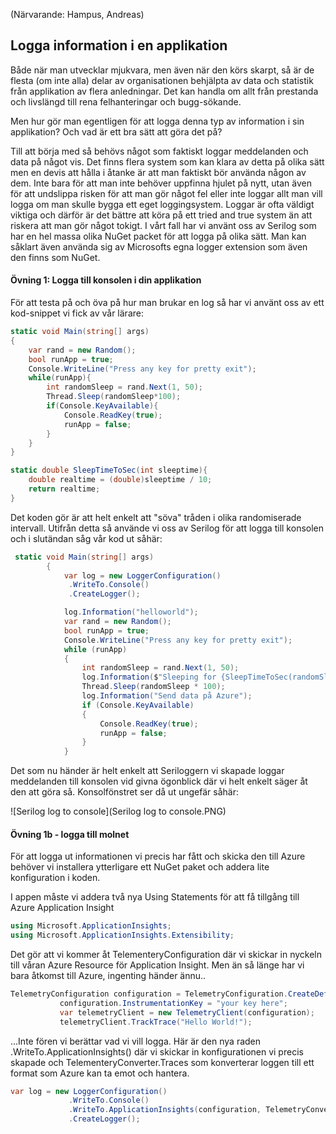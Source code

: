 (Närvarande: Hampus, Andreas)

## Logga information i en applikation

Både när man utvecklar mjukvara, men även när den körs skarpt, så är de flesta (om inte alla) delar av organisationen behjälpta av data och statistik från applikation av flera anledningar. Det kan handla om allt från prestanda och livslängd till rena felhanteringar och bugg-sökande. 

Men hur gör man egentligen för att logga denna typ av information i sin applikation? Och vad är ett bra sätt att göra det på?

Till att börja med så behövs något som faktiskt loggar meddelanden och data på något vis. Det finns flera system som kan klara av detta på olika sätt men en devis att hålla i åtanke är att man faktiskt bör använda någon av dem. Inte bara för att man inte behöver uppfinna hjulet på nytt, utan även för att undslippa risken för att man gör något fel eller inte loggar allt man vill logga om man skulle bygga ett eget loggingsystem. Loggar är ofta väldigt viktiga och därför är det bättre att köra på ett tried and true system än att riskera att man gör något tokigt. I vårt fall har vi använt oss av Serilog som har en hel massa olika NuGet packet för att logga på olika sätt. Man kan såklart även använda sig av Microsofts egna logger extension som även den finns som NuGet.



#### Övning 1: Logga till konsolen i din applikation

För att testa på och öva på hur man brukar en log så har vi använt oss av ett kod-snippet vi fick av vår lärare:

```c#
static void Main(string[] args)
{
    var rand = new Random();
    bool runApp = true;
    Console.WriteLine("Press any key for pretty exit");
    while(runApp){
        int randomSleep = rand.Next(1, 50);
        Thread.Sleep(randomSleep*100);
        if(Console.KeyAvailable){
            Console.ReadKey(true);
            runApp = false;
        }
    }
}

static double SleepTimeToSec(int sleeptime){
    double realtime = (double)sleeptime / 10;
    return realtime;
}
```

Det koden gör är att helt enkelt att "söva" tråden i olika randomiserade intervall. Utifrån detta så använde vi oss av Serilog för att logga till konsolen och i slutändan såg vår kod ut såhär:

```C#
 static void Main(string[] args)
        {
            var log = new LoggerConfiguration()
             .WriteTo.Console()
             .CreateLogger();

            log.Information("helloworld");
            var rand = new Random();
            bool runApp = true;
            Console.WriteLine("Press any key for pretty exit");
            while (runApp)
            {
                int randomSleep = rand.Next(1, 50);
                log.Information($"Sleeping for {SleepTimeToSec(randomSleep)}");
                Thread.Sleep(randomSleep * 100);
                log.Information("Send data på Azure");
                if (Console.KeyAvailable)
                {
                    Console.ReadKey(true);
                    runApp = false;
                }
            }
```

Det som nu händer är helt enkelt att Seriloggern vi skapade loggar meddelanden till konsolen vid givna ögonblick där vi helt enkelt säger åt den att göra så. Konsolfönstret ser då ut ungefär såhär:

![Serilog log to console](Serilog log to console.PNG)



#### Övning 1b - logga till molnet

För att logga ut informationen vi precis har fått och skicka den till Azure behöver vi installera ytterligare ett NuGet paket och addera lite konfiguration i koden. 

I appen måste vi addera två nya Using Statements för att få tillgång till Azure Application Insight

```c#
using Microsoft.ApplicationInsights;
using Microsoft.ApplicationInsights.Extensibility;
```

Det gör att vi kommer åt TelementeryConfiguration där vi skickar in nyckeln till våran Azure Resource för Application Insight. Men än så länge har vi bara åtkomst till Azure, ingenting händer ännu..

```c#
TelemetryConfiguration configuration = TelemetryConfiguration.CreateDefault();
           configuration.InstrumentationKey = "your key here";
           var telemetryClient = new TelemetryClient(configuration);
           telemetryClient.TrackTrace("Hello World!");
```

...Inte fören vi berättar vad vi vill logga. Här är den nya raden .WriteTo.ApplicationInsights() där vi skickar in konfigurationen vi precis skapade och TelementeryConverter.Traces som konverterar loggen till ett format som Azure kan ta emot och hantera.

```c#
var log = new LoggerConfiguration()
             .WriteTo.Console()
             .WriteTo.ApplicationInsights(configuration, TelemetryConverter.Traces)
             .CreateLogger();
```